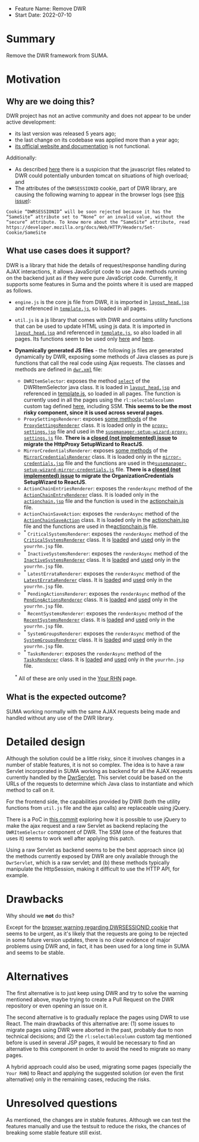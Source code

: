 - Feature Name: Remove DWR
- Start Date: 2022-07-10

# Summary

Remove the DWR framework from SUMA.

# Motivation

## Why are we doing this?
DWR project has not an active community and does not appear to be under active development:
- its last version was released 5 years ago;
- the last change on its codebase was applied more than a year ago;
- [its official website and documentation](https://directwebremoting.org/) is not functional.

Additionally:
- As described [here](https://github.com/SUSE/spacewalk/issues/5967) there is a suspicion that the javascript files related to DWR could potentially unburden tomcat on situations of high overload; and
- The attributes of the `DWRSESSIONID` cookie, part of DWR library, are causing the following warning to appear in the browser logs (see [this issue](https://github.com/SUSE/spacewalk/issues/13995)):
```
Cookie “DWRSESSIONID” will be soon rejected because it has the “SameSite” attribute set to “None” or an invalid value, without the “secure” attribute. To know more about the “SameSite“ attribute, read https://developer.mozilla.org/docs/Web/HTTP/Headers/Set-Cookie/SameSite
```

## What use cases does it support?
DWR is a library that hide the details of request/response handling during AJAX interactions, it allows JavaScript code to use Java methods running on the backend just as if they were pure JavaScript code. Currently, it supports some features in Suma and the points where it is used are mapped as follows.

* `engine.js` is the core js file from DWR, it is imported in [`layout_head.jsp`](https://github.com/uyuni-project/uyuni/blob/master/java/code/webapp/WEB-INF/decorators/layout_head.jsp#L67) and referenced in [`template.js`](https://github.com/uyuni-project/uyuni/blob/master/web/html/src/styleguide/template.js#L31), so loaded in all pages.
* `util.js` is a js library that comes with DWR and contains utility functions that can be used to update HTML using js data. It is imported in [`layout_head.jsp`](https://github.com/uyuni-project/uyuni/blob/master/java/code/webapp/WEB-INF/decorators/layout_head.jsp#L68) and referenced in [`template.js`](https://github.com/uyuni-project/uyuni/blob/master/web/html/src/styleguide/template.js#L32), so also loaded in all pages. Its functions seem to be used only [here](https://github.com/uyuni-project/uyuni/blob/master/web/html/javascript/spacewalk-checkall.js#L193) and [here](https://github.com/uyuni-project/uyuni/blob/master/web/html/src/manager/audit/cveaudit/cveaudit.tsx#L119).
* **Dynamically generated JS files** - the following js files are generated dynamically by DWR, exposing some methods of Java classes as pure js functions that call the real code using Ajax requests. The classes and methods are defined in [`dwr.xml`](https://github.com/uyuni-project/uyuni/blob/master/java/code/webapp/WEB-INF/dwr.xml) file: 
  * `DWRItemSelector`: exposes the method [`select`](https://github.com/uyuni-project/uyuni/blob/master/java/code/src/com/redhat/rhn/frontend/taglibs/DWRItemSelector.java#L52) of the DWRItemSelector java class. It is loaded in [`layout_head.jsp`](https://github.com/uyuni-project/uyuni/blob/master/java/code/webapp/WEB-INF/decorators/layout_head.jsp#L69) and referenced in [template.js](https://github.com/uyuni-project/uyuni/blob/master/web/html/src/styleguide/template.js#L33), so loaded in all pages. The function is currently used in all the pages using the `rl:selectablecolumn` custom tag defined [here](https://github.com/uyuni-project/uyuni/blob/master/java/code/src/com/redhat/rhn/frontend/taglibs/rhn-list.tld#L242), including SSM. **This seems to be the most risky component, since it is used across several pages**.
  * `ProxySettingsRenderer`: exposes [some methods](https://github.com/uyuni-project/uyuni/blob/master/java/code/webapp/WEB-INF/dwr.xml#L69-L71) of the [`ProxySettingsRenderer`](https://github.com/uyuni-project/uyuni/blob/master/java/code/src/com/redhat/rhn/frontend/action/renderers/setupwizard/ProxySettingsRenderer.java) class. It is loaded only in the [`proxy-settings.jsp`](https://github.com/uyuni-project/uyuni/blob/master/java/code/webapp/WEB-INF/pages/admin/setup/proxy-settings.jsp#L5) file and used in the [`susemanager-setup-wizard-proxy-settings.js`](https://github.com/uyuni-project/uyuni/blob/master/web/html/javascript/susemanager-setup-wizard-proxy-settings.js) file. **There is a [closed (not implemented) issue](https://github.com/SUSE/spacewalk/issues/3340) to migrate the HttpProxy SetupWizard to ReactJS**.
  * `MirrorCredentialsRenderer`: exposes [some methods](https://github.com/uyuni-project/uyuni/blob/master/java/code/webapp/WEB-INF/dwr.xml#L58-L63) of the [`MirrorCredentialsRenderer`](https://github.com/uyuni-project/uyuni/blob/master/java/code/src/com/redhat/rhn/frontend/action/renderers/setupwizard/MirrorCredentialsRenderer.java) class. It is loaded only in the [`mirror-credentials.jsp`](https://github.com/uyuni-project/uyuni/blob/master/java/code/webapp/WEB-INF/pages/admin/setup/mirror-credentials.jsp) file and the functions are used in the[`susemanager-setup-wizard-mirror-credentials.js`](https://github.com/uyuni-project/uyuni/blob/master/web/html/javascript/susemanager-setup-wizard-mirror-credentials.js) file. **There is a [closed (not implemented) issue](https://github.com/SUSE/spacewalk/issues/3341) to migrate the OrganizationCredentials SetupWizard to ReactJS**.
  * `ActionChainEntriesRenderer`: exposes the `renderAsync` method of the [`ActionChainEntryRenderer`](https://github.com/uyuni-project/uyuni/blob/master/java/code/src/com/redhat/rhn/frontend/action/renderers/ActionChainEntryRenderer.java) class. It is loaded only in the [`actionchain.jsp`](https://github.com/uyuni-project/uyuni/blob/master/java/code/webapp/WEB-INF/pages/schedule/actionchain.jsp#L11) file and the function is used in the [actionchain.js](https://github.com/uyuni-project/uyuni/blob/master/web/html/javascript/actionchain.js#L26) file.
  * `ActionChainSaveAction`: exposes the `renderAsync` method of the [`ActionChainSaveAction`](https://github.com/uyuni-project/uyuni/blob/master/java/code/src/com/redhat/rhn/frontend/action/schedule/ActionChainSaveAction.java) class. It is loaded only in the [actionchain.jsp](https://github.com/uyuni-project/uyuni/blob/master/java/code/webapp/WEB-INF/pages/schedule/actionchain.jsp#L12) file and the functions are used in the[actionchain.js](https://github.com/uyuni-project/uyuni/blob/master/web/html/javascript/actionchain.js#L132) file.
  * <sup>*</sup> `CriticalSystemsRenderer`: exposes the `renderAsync` method of the [`CriticalSystemsRenderer`](https://github.com/uyuni-project/uyuni/blob/master/java/code/src/com/redhat/rhn/frontend/action/renderers/CriticalSystemsRenderer.java) class. It is [loaded](https://github.com/uyuni-project/uyuni/blob/master/java/code/webapp/WEB-INF/pages/yourrhn.jsp#L24) and [used](https://github.com/uyuni-project/uyuni/blob/master/java/code/webapp/WEB-INF/pages/yourrhn.jsp#L64) only in the `yourrhn.jsp` file.
  * <sup>*</sup> `InactiveSystemsRenderer`: exposes the `renderAsync` method of the [`InactiveSystemsRenderer`](https://github.com/uyuni-project/uyuni/blob/master/java/code/src/com/redhat/rhn/frontend/action/renderers/InactiveSystemsRenderer.java) class. It is [loaded](https://github.com/uyuni-project/uyuni/blob/master/java/code/webapp/WEB-INF/pages/yourrhn.jsp#L12) and [used](https://github.com/uyuni-project/uyuni/blob/master/java/code/webapp/WEB-INF/pages/yourrhn.jsp#L55) only in the `yourrhn.jsp` file.
  * <sup>*</sup> `LatestErrataRenderer`: exposes the `renderAsync` method of the [`LatestErrataRenderer`](https://github.com/uyuni-project/uyuni/blob/master/java/code/src/com/redhat/rhn/frontend/action/renderers/LatestErrataRenderer.java) class. It is [loaded](https://github.com/uyuni-project/uyuni/blob/master/java/code/webapp/WEB-INF/pages/yourrhn.jsp#L21) and [used](https://github.com/uyuni-project/uyuni/blob/master/java/code/webapp/WEB-INF/pages/yourrhn.jsp#L78) only in the `yourrhn.jsp` file.
  * <sup>*</sup> `PendingActionsRenderer`: exposes the `renderAsync` method of the [`PendingActionsRenderer`](https://github.com/uyuni-project/uyuni/blob/master/java/code/src/com/redhat/rhn/frontend/action/renderers/PendingActionsRenderer.java) class. It is [loaded](https://github.com/uyuni-project/uyuni/blob/master/java/code/webapp/WEB-INF/pages/yourrhn.jsp#L27) and [used](https://github.com/uyuni-project/uyuni/blob/master/java/code/webapp/WEB-INF/pages/yourrhn.jsp#L71) only in the `yourrhn.jsp` file.
  * <sup>*</sup> `RecentSystemsRenderer`: exposes the `renderAsync` method of the [`RecentSystemsRenderer`](https://github.com/uyuni-project/uyuni/blob/master/java/code/src/com/redhat/rhn/frontend/action/renderers/RecentSystemsRenderer.java) class. It is [loaded](https://github.com/uyuni-project/uyuni/blob/master/java/code/webapp/WEB-INF/pages/yourrhn.jsp#L18) and [used](https://github.com/uyuni-project/uyuni/blob/master/java/code/webapp/WEB-INF/pages/yourrhn.jsp#L92) only in the `yourrhn.jsp` file.
  * <sup>*</sup> `SystemGroupsRenderer`: exposes the `renderAsync` method of the [`SystemGroupsRenderer`](https://github.com/uyuni-project/uyuni/blob/master/java/code/src/com/redhat/rhn/frontend/action/renderers/SystemGroupsRenderer.java) class. It is [loaded](https://github.com/uyuni-project/uyuni/blob/master/java/code/webapp/WEB-INF/pages/yourrhn.jsp#L30) and [used](https://github.com/uyuni-project/uyuni/blob/master/java/code/webapp/WEB-INF/pages/yourrhn.jsp#L85) only in the `yourrhn.jsp` file.
  * <sup>*</sup> `TasksRenderer`: exposes the `renderAsync` method of the [`TasksRenderer`](https://github.com/uyuni-project/uyuni/blob/master/java/code/src/com/redhat/rhn/frontend/action/renderers/TasksRenderer.java) class. It is [loaded](https://github.com/uyuni-project/uyuni/blob/master/java/code/webapp/WEB-INF/pages/yourrhn.jsp#L15) and [used](https://github.com/uyuni-project/uyuni/blob/master/java/code/webapp/WEB-INF/pages/yourrhn.jsp#L48) only in the `yourrhn.jsp` file.

  <sup>*</sup> All of these are only used in the [Your RHN](https://github.com/uyuni-project/uyuni/blob/master/java/code/webapp/WEB-INF/pages/yourrhn.jsp) page.

## What is the expected outcome?
SUMA working normally with the same AJAX requests being made and handled without any use of the DWR library.


# Detailed design

Although the solution could be a little risky, since it involves changes in a number of stable features, it is not so complex. The idea is to have a raw Servlet incorporated in SUMA working as backend for all the AJAX requests currently handled by the [DwrServlet](https://github.com/uyuni-project/uyuni/blob/master/java/code/webapp/WEB-INF/web.xml#L260). This servlet could be based on the URLs of the requests to determine which Java class to instantiate and which method to call on it.

For the frontend side, the capabilities provided by DWR (both the utility functions from `util.js` file and the ajax calls) are replaceable using jQuery.

There is a PoC in [this commit](https://github.com/wweellddeerr/uyuni/commit/9ddb68030dc49fa3272a062ceb7015c35b68d457) exploring how it is possible to use jQuery to make the ajax request and a raw Servlet as backend replacing the `DWRItemSelector` component of DWR. The SSM (one of the features that uses it) seems to work well after applying this patch.

Using a raw Servlet as backend seems to be the best approach since (a) the methods currently exposed by DWR are only available through the `DwrServlet`, which is a raw servlet; and (b) these methods typically manipulate the HttpSession, making it difficult to use the HTTP API, for example.

# Drawbacks

Why should we **not** do this?

Except for the [browser warning regarding DWRSESSIONID cookie](https://github.com/SUSE/spacewalk/issues/13995) that seems to be urgent, as it's likely that the requests are going to be rejected in some future version updates, there is no clear evidence of major problems using DWR and, in fact, it has been used for a long time in SUMA and seems to be stable.

# Alternatives

The first alternative is to just keep using DWR and try to solve the warning mentioned above, maybe trying to create a Pull Request on the DWR repository or even opening an issue on it.

The second alternative is to gradually replace the pages using DWR to use React. The main drawbacks of this alternative are: (1) some issues to migrate pages using DWR were aborted in the past, probably due to non technical decisions; and (2) the `rl:selectablecolumn` custom tag mentioned before is used in several JSP pages, it would be necessary to find an alternative to this component in order to avoid the need to migrate so many pages.

A hybrid approach could also be used, migrating some pages (specially the `Your RHN`) to React and applying the suggested solution (or even the first alternative) only in the remaining cases, reducing the risks.

# Unresolved questions

As mentioned, the changes are in stable features. Although we can test the features manually and use the testsuit to reduce the risks, the chances of breaking some stable feature still exist.
